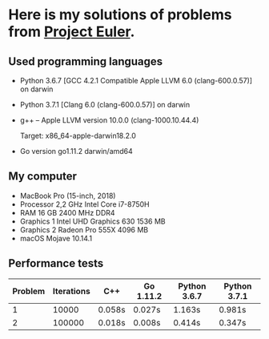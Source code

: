 # Here is my solutions of problems from [Project Euler](https://projecteuler.net/archives).


## Used programming languages

- Python 3.6.7 [GCC 4.2.1 Compatible Apple LLVM 6.0 (clang-600.0.57)] on darwin

- Python 3.7.1 [Clang 6.0 (clang-600.0.57)] on darwin

- g++ – Apple LLVM version 10.0.0 (clang-1000.10.44.4)
   
  Target: x86_64-apple-darwin18.2.0

- Go version go1.11.2 darwin/amd64

## My computer

- MacBook Pro (15-inch, 2018)
- Processor 2,2 GHz Intel Core i7-8750H
- RAM 16 GB 2400 MHz DDR4
- Graphics 1 Intel UHD Graphics 630 1536 MB
- Graphics 2 Radeon Pro 555X 4096 MB
- macOS Mojave 10.14.1


## Performance tests

Problem | Iterations | C++ | Go 1.11.2 | Python 3.6.7 | Python 3.7.1
--- | --- | --- | --- | --- | ---
1 | 10000 | 0.058s | 0.027s | 1.163s | 0.981s
2 | 100000 | 0.018s | 0.008s | 0.414s | 0.347s
